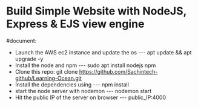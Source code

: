 # Build Simple Website with NodeJS, Express & EJS view engine

#document:
- Launch the AWS ec2 instance and update the os --- apt update && apt upgrade -y
- Install the node and npm --- sudo apt install nodejs npm
- Clone this repo: git clone https://github.com/Sachintech-github/Learning-Ocean.git
- Install the dependencies using --- npm install
- start the node server with nodemon --- nodemon start
- Hit the public IP of the server on browser --- public_IP:4000
